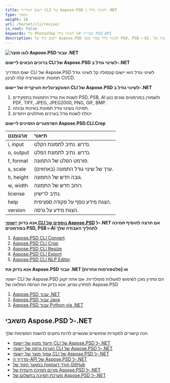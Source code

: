 ```yaml
---
title: יישום המדריך CLI של Aspose.PSD לשינוי גודל ב-.NET
type: מסמך
weight: 10
url: /he/net/cli/resize/
is_root: false
keywords: כלי Photoshop לשינוי גודל C# ספריית PSD API
description: יישום גרף של Aspose.PSD לשינוי גודל עבור קבצי PSD, PSB ו-AI. אוטומציה של CI/CD ללא קוד. תומך בשינוי גודל של תמונות ושמירתן בפורמטים שונים כמו PDF, TIFF, JPEG, JPEG2000, PNG, GIF, BMP. לא דורש התקנה של Adobe Photoshop או Adobe Illustrator וניתן להריץ אותו ממסוף ללא קוד נוסף.
---
```


**![לוגו מוצר Aspose.PSD עבור .NET](home_1.png)**

**ברוכים הבאים ליישום CLI של Aspose.PSD לשינוי גודל ב-.NET**

ישום המדריך CLI של Aspose.PSD לשינוי גודל הוא יישום קונסולה קל לשינוי גודל תמונות. אינטגרציה קלה לצינון CI/CD.

**הפונקציונליות העיקרית של יישום CLI של Aspose.PSD לשינוי גודל ב-.NET**

1. לשנות את גודל התמונות בתפקידים PSD, PSB, AI ולשמורן בפורמטים שונים כגון PDF, TIFF, JPEG, JPEG2000, PNG, GIF, BMP.
2. תמיכה בשינוי גודל תמונות באיכות גבוהה.
3. יכולת לשנות גודל בערכים מוחלטים ויחסיים

**הפרמטרים הזמינים ליישום Aspose.PSD.CLI.Crop**

| **ארגומנט** | **תיאור**                           |
|:-------------|:------------------------------------------|
| i, input     | נדרש. נתיב לתמונת הקלט.        |
| o, output    | נדרש. נתיב לתמונת הפלט.       |
| f, format    | פורמט הפלט של התמונה.               |
| s, scale     | ערך של שינוי גודל התמונה (באחוזים).        |
| h, height    | גובה חדש של התמונה.                  |
| w, width     | רוחב חדש של התמונה.                   |
| license      | נתיב לרישיון.                      |
| help         | הצגת מידע נוסף על פקודה ספציפית. |
| version      | הצגת מידע על גרסה.              |


**אנא בדוק [יישומי CLI נוספים של Aspose.PSD](https://docs.aspose.com/psd/net/cli) ל-.NET אם תרצה להוסיף תמיכה בפורמטים PSD, PSB ו-AI לתהליך העבודה שלך**

1. [Aspose.PSD CLI Convert](/psd/he/net/cli/convert)
2. [Aspose.PSD CLI Crop](/psd/he/net/cli/crop)
3. [Aspose.PSD CLI Resize](/psd/he/net/cli/resize)
4. [Aspose.PSD CLI Export](/psd/he/net/cli/export)
5. [Aspose.PSD CLI NLP Editor](/psd/he/net/cli/nlp-editor)

**אנא בדוק את Aspose.PSD עבור .NET או [פלטפורמות אחרות]**

יישומי CLI של Aspose.PSD הם פתרון מוכן לשימוש לפעולות פופולריות. אם אתה זקוק לפתרון גמיש, אנא בדוק את הגרסה המלאה של Aspose.PSD

1. [Aspose.PSD עבור .NET](https://releases.aspose.com/psd/net/)
2. [Aspose.PSD עבור Java](https://releases.aspose.com/psd/java/) 
3. [Aspose.PSD עבור Python via .NET](https://releases.aspose.com/psd/python-net/)

## **משאבי Aspose.PSD ל-.NET**

הנה קישורים למקורות שימושיים שעשויים להיות נחוצים להשגת המשימות שלך.

- [תיעוד מקוון של יישומי CLI של Aspose.PSD ל-.NET](/psd/he/net/cli/conversion)
- [הערות גרסה של יישומי CLI של Aspose.PSD ל-.NET](/psd/he/net/cli/conversion/release-notes/)
- [עמוד מוצר של יישומי CLI של Aspose.PSD ל-.NET](https://products.aspose.com/psd/net/cli)
- [מדריך ה-API של Aspose.PSD ל-.NET](https://reference.aspose.com/net/psd)
- [הורד דוגמאות במאגר הקוד של GitHub](https://github.com/aspose-psd/CLI-Applications)
- [פורום תמיכה חינמית של Aspose.PSD ל-.NET](https://forum.aspose.com/c/psd)
- [מערכת תמיכה בתשלום של Aspose.PSD ל-.NET](https://helpdesk.aspose.com/)
